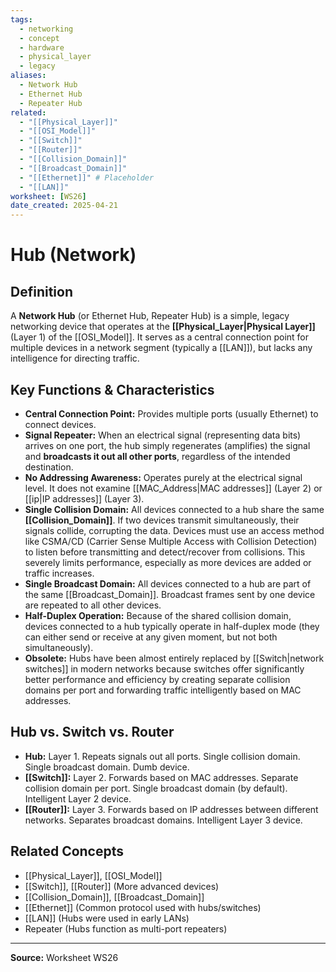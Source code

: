 ```yaml
---
tags:
  - networking
  - concept
  - hardware
  - physical_layer
  - legacy
aliases:
  - Network Hub
  - Ethernet Hub
  - Repeater Hub
related:
  - "[[Physical_Layer]]"
  - "[[OSI_Model]]"
  - "[[Switch]]"
  - "[[Router]]"
  - "[[Collision_Domain]]"
  - "[[Broadcast_Domain]]"
  - "[[Ethernet]]" # Placeholder
  - "[[LAN]]"
worksheet: [WS26]
date_created: 2025-04-21
---
```

# Hub (Network)

## Definition

A **Network Hub** (or Ethernet Hub, Repeater Hub) is a simple, legacy networking device that operates at the **[[Physical_Layer|Physical Layer]]** (Layer 1) of the [[OSI_Model]]. It serves as a central connection point for multiple devices in a network segment (typically a [[LAN]]), but lacks any intelligence for directing traffic.

## Key Functions & Characteristics

- **Central Connection Point:** Provides multiple ports (usually Ethernet) to connect devices.
- **Signal Repeater:** When an electrical signal (representing data bits) arrives on one port, the hub simply regenerates (amplifies) the signal and **broadcasts it out all other ports**, regardless of the intended destination.
- **No Addressing Awareness:** Operates purely at the electrical signal level. It does not examine [[MAC_Address|MAC addresses]] (Layer 2) or [[ip|IP addresses]] (Layer 3).
- **Single Collision Domain:** All devices connected to a hub share the same **[[Collision_Domain]]**. If two devices transmit simultaneously, their signals collide, corrupting the data. Devices must use an access method like CSMA/CD (Carrier Sense Multiple Access with Collision Detection) to listen before transmitting and detect/recover from collisions. This severely limits performance, especially as more devices are added or traffic increases.
- **Single Broadcast Domain:** All devices connected to a hub are part of the same [[Broadcast_Domain]]. Broadcast frames sent by one device are repeated to all other devices.
- **Half-Duplex Operation:** Because of the shared collision domain, devices connected to a hub typically operate in half-duplex mode (they can either send or receive at any given moment, but not both simultaneously).
- **Obsolete:** Hubs have been almost entirely replaced by [[Switch|network switches]] in modern networks because switches offer significantly better performance and efficiency by creating separate collision domains per port and forwarding traffic intelligently based on MAC addresses.

## Hub vs. Switch vs. Router

- **Hub:** Layer 1. Repeats signals out all ports. Single collision domain. Single broadcast domain. Dumb device.
- **[[Switch]]:** Layer 2. Forwards based on MAC addresses. Separate collision domain per port. Single broadcast domain (by default). Intelligent Layer 2 device.
- **[[Router]]:** Layer 3. Forwards based on IP addresses between different networks. Separates broadcast domains. Intelligent Layer 3 device.

## Related Concepts
- [[Physical_Layer]], [[OSI_Model]]
- [[Switch]], [[Router]] (More advanced devices)
- [[Collision_Domain]], [[Broadcast_Domain]]
- [[Ethernet]] (Common protocol used with hubs/switches)
- [[LAN]] (Hubs were used in early LANs)
- Repeater (Hubs function as multi-port repeaters)

---
**Source:** Worksheet WS26